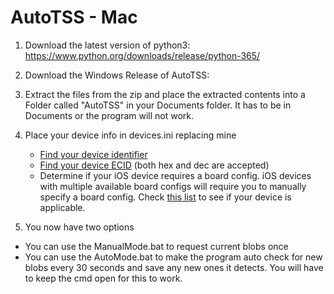 # AutoTSS - Mac

1. Download the latest version of python3: https://www.python.org/downloads/release/python-365/

2. Download the Windows Release of AutoTSS:

3. Extract the files from the zip and place the extracted contents into a Folder called "AutoTSS" in your Documents folder. It has to be in Documents or the program will not work.

4. Place your device info in devices.ini replacing mine
      - [Find your device identifier](https://ipsw.me/device-finder)
      - [Find your device ECID](https://www.theiphonewiki.com/wiki/ECID#Getting_the_ECID) (both hex and dec are accepted)
      - Determine if your iOS device requires a board config. iOS devices with multiple available board configs will require you to manually specify a board config. Check [this list](https://www.theiphonewiki.com/wiki/Models) to see if your device is applicable.

5. You now have two options
- You can use the ManualMode.bat to request current blobs once
- You can use the AutoMode.bat to make the program auto check for new blobs every 30 seconds and save any new ones it detects. You will have to keep the cmd open for this to work.
